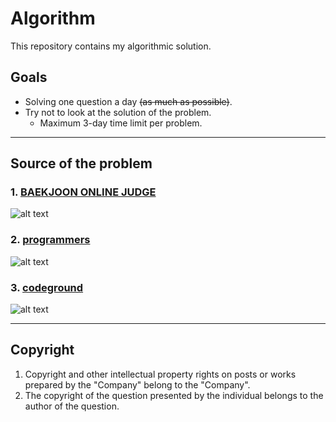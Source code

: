 # Algorithm

This repository contains my algorithmic solution. 

## Goals
* Solving one question a day ~~(as much as possible)~~.
* Try not to look at the solution of the problem.
  + Maximum 3-day time limit per problem.

---

## Source of the problem 

### 1. [ BAEKJOON ONLINE JUDGE](https://www.acmicpc.net/)

![alt text](https://d2gd6pc034wcta.cloudfront.net/images/logo@2x.png  'BOJ')


### 2. [programmers](https://programmers.co.kr/)
![alt text](https://theme.zdassets.com/theme_assets/9483888/f7b9b68643e5a9a3bda6dc5a238152b1d467c9f0.png 'programmers')

### 3. [codeground](https://www.codeground.org/)
![alt text](https://cdn.codeground.org/idp/images/common/logo_cg.png)

---

## Copyright
1. Copyright and other intellectual property rights on posts or works prepared by the "Company" belong to the "Company".
1. The copyright of the question presented by the individual belongs to the author of the question.